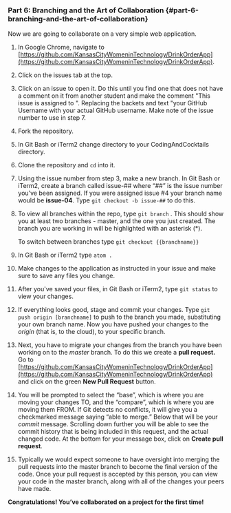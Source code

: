### Part 6: Branching and the Art of Collaboration {#part-6-branching-and-the-art-of-collaboration}

Now we are going to collaborate on a very simple web application.

1.  In Google Chrome, navigate to [https://github.com/KansasCityWomeninTechnology/DrinkOrderApp](https://github.com/KansasCityWomeninTechnology/DrinkOrderApp). 

2. Click on the issues tab at the top.

3. Click on an issue to open it.  Do this until you find one that does not have a comment on it from another student and make the comment "This issue is assigned to <your GitHub Username>". Replacing the backets and text "your GitHub Username with your actual GitHub username. Make note of the issue number to use in step 7. 

4. Fork the repository.

5. In Git Bash or iTerm2 change directory to your CodingAndCocktails directory.

6. Clone the repository and `cd` into it.

7. Using the issue number from step 3, make a new branch. In Git Bash or iTerm2, create a branch called issue-## where “##” is the issue number you've been assigned. If you were assigned issue #4 your branch name would be **issue-04**. Type `git checkout -b issue-##` to do this.

8. To view all branches within the repo, type `git branch` . This should show you at least two branches - master, and the one you just created. The branch you are working in will be highlighted with an asterisk (*).

    To switch between branches type `git checkout {{branchname}}`
    
7.  In Git Bash or iTerm2 type `atom .`

8. Make changes to the application as instructed in your issue and make sure to save any files you change. 

8.  After you've saved your files, in Git Bash or iTerm2, type `git status` to view your changes. 

9. If everything looks good, stage and commit your changes. Type `git push origin [branchname]` to push to the branch you made, substituting your own branch name. Now you have pushed your changes to the _origin_ (that is, to the cloud), to your specific branch.

9.  Next, you have to migrate your changes from the branch you have been working on to the _master_ branch. To do this we create a **pull request.** Go to [https://github.com/KansasCityWomeninTechnology/DrinkOrderApp](https://github.com/KansasCityWomeninTechnology/DrinkOrderApp) and click on the green **New Pull Request** button.

10.  You will be prompted to select the “base”, which is where you are moving your changes TO, and the “compare”, which is where you are moving them FROM. If Git detects no conflicts, it will give you a checkmarked message saying “able to merge.” Below that will be your _commit_ message. Scrolling down further you will be able to see the commit history that is being included in this request, and the actual changed code. At the bottom for your message box, click on **Create pull request**.

11.  Typically we would expect someone to have oversight into merging the pull requests into the master branch to become the final version of the code. Once your pull request is accepted by this person, you can view your code in the master branch, along with all of the changes your peers have made.

**Congratulations! You’ve collaborated on a project for the first time!**